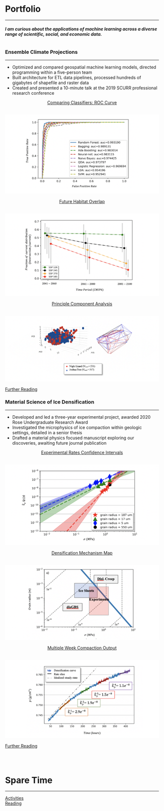 # Portfolio
---
##### I am curious about the applications of machine learning across a diverse range of scientific, social, and economic data.<br><br>

### Ensemble Climate Projections
---
* Optimized and compared geospatial machine learning models, directed programming within a five-person team 
* Built architecture for ETL data pipelines, processed hundreds of gigabytes of shapefile and raster data
*	Created and presented a 10-minute talk at the 2019 SCURR professional research conference

<p align="center"> <ins> <a target="_blank" rel="noopener noreferrer" href="https://github.com/daniel-furman/shared-projects/tree/master/ensemble-climate-projections">Comparing Classifiers: ROC Curve</a> </p></ins> <br>

<img src="images/auc.png?raw=true"/>

<p align="center"><ins><a target="_blank" rel="noopener noreferrer" href="https://github.com/daniel-furman/shared-projects/tree/master/ensemble-climate-projections">Future Habitat Overlap</a> </p></ins><br>

<img src="images/ensemble.png?raw=true"/>

<p align="center"> <ins> <a target="_blank" rel="noopener noreferrer" href="https://github.com/daniel-furman/daniel-furman.github.io/tree/master/code-for-figures/ensemble-climate-projections/pca">Principle Component Analysis</a> </p></ins><br>

<img src="images/pca.png?raw=true"/>

<a target="_blank" rel="noopener noreferrer" href="https://drive.google.com/drive/folders/15nZUMuGLiINuhSuP6DJ6hg27YKZxeC9A?usp=sharing">Further Reading</a><br>


### Material Science of Ice Densification
---
*	Developed and led a three-year experimental project, awarded 2020 Rose Undergraduate Research Award
*	Investigated the microphysics of ice compaction within geologic settings, detailed in a senior thesis 
*	Drafted a material physics focused manuscript exploring our discoveries, awaiting future journal publication 

<p align="center"><ins><a target="_blank" rel="noopener noreferrer" href="https://github.com/daniel-furman/shared-projects/tree/master/ice-densification">Experimental Rates Confidence Intervals</a> </p></ins><br>

<img src="images/exp-interv.png?raw=true"/>

<p align="center"><ins><a target="_blank" rel="noopener noreferrer" href="https://github.com/daniel-furman/shared-projects/tree/master/ice-densification">Densification Mechanism Map</a></p> </ins><br>

<img src="images/map.png?raw=true"/>

<p align="center"> <ins> <a target="_blank" rel="noopener noreferrer" href="https://github.com/daniel-furman/shared-projects/tree/master/ice-densification">Multiple Week Compaction Output</a></p> </ins> <br>

<img src="images/multi.png?raw=true"/>

<ins> <a target="_blank" rel="noopener noreferrer" href="https://drive.google.com/drive/folders/1eDXEeZ1x04-mp7oUI9cQi2PNBXxXor5x?usp=sharing">Further Reading</a><br>


<br><br>

# Spare Time
---
[Activities](activities.md)<br>
[Reading](reading.md)






